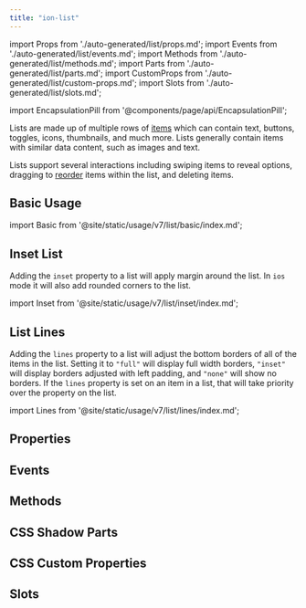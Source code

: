 ```yaml
---
title: "ion-list"
---
```

import Props from './auto-generated/list/props.md';
import Events from './auto-generated/list/events.md';
import Methods from './auto-generated/list/methods.md';
import Parts from './auto-generated/list/parts.md';
import CustomProps from './auto-generated/list/custom-props.md';
import Slots from './auto-generated/list/slots.md';

<head>
  <title>ion-list: Item List View Component for iOS and Android Apps</title>
  <meta name="description" content="ion-lists are made up of multiple rows of items containing text, icons, toggles, and more. Learn about the list view component for iOS and Android Ionic apps." />
</head>

import EncapsulationPill from '@components/page/api/EncapsulationPill';


Lists are made up of multiple rows of [items](./item) which can contain text, buttons, toggles,
icons, thumbnails, and much more. Lists generally contain items with similar data content, such as images and text.

Lists support several interactions including swiping items to reveal options, dragging to [reorder](./reorder) items within the list, and deleting items.

## Basic Usage

import Basic from '@site/static/usage/v7/list/basic/index.md';

<Basic />


## Inset List

Adding the `inset` property to a list will apply margin around the list. In `ios` mode it will also add rounded corners to the list.

import Inset from '@site/static/usage/v7/list/inset/index.md';

<Inset />


## List Lines

Adding the `lines` property to a list will adjust the bottom borders of all of the items in the list. Setting it to `"full"` will display full width borders, `"inset"` will display borders adjusted with left padding, and `"none"` will show no borders. If the `lines` property is set on an item in a list, that will take priority over the property on the list.

import Lines from '@site/static/usage/v7/list/lines/index.md';

<Lines />



## Properties
<Props />

## Events
<Events />

## Methods
<Methods />

## CSS Shadow Parts
<Parts />

## CSS Custom Properties
<CustomProps />

## Slots
<Slots />
